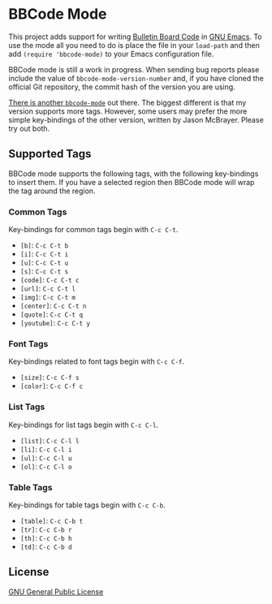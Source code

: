 BBCode Mode
===========

This project adds support for writing [Bulletin Board Code][bbc] in
[GNU Emacs][emacs].  To use the mode all you need to do is place the
file in your `load-path` and then add `(require 'bbcode-mode)` to your
Emacs configuration file.

BBCode mode is still a work in progress.  When sending bug reports
please include the value of `bbcode-mode-version-number` and, if you
have cloned the official Git repository, the commit hash of the
version you are using.

[There is another `bbcode-mode`](https://bitbucket.org/jfm/emacs-bbcode/)
out there.  The biggest different is that my version supports more
tags.  However, some users may prefer the more simple key-bindings of
the other version, written by Jason McBrayer.  Please try out both.


Supported Tags
--------------

BBCode mode supports the following tags, with the following
key-bindings to insert them.  If you have a selected region then
BBCode mode will wrap the tag around the region.

### Common Tags ###

Key-bindings for common tags begin with `C-c C-t`.

* `[b]`: `C-c C-t b`
* `[i]`: `C-c C-t i`
* `[u]`: `C-c C-t u`
* `[s]`: `C-c C-t s`
* `[code]`: `C-c C-t c`
* `[url]`: `C-c C-t l`
* `[img]`: `C-c C-t m`
* `[center]`: `C-c C-t n`
* `[quote]`: `C-c C-t q`
* `[youtube]`: `C-c C-t y`

### Font Tags ###

Key-bindings related to font tags begin with `C-c C-f`.

* `[size]`: `C-c C-f s`
* `[color]`: `C-c C-f c`

### List Tags ###

Key-bindings for list tags begin with `C-c C-l`.

* `[list]`: `C-c C-l l`
* `[li]`: `C-c C-l i`
* `[ul]`: `C-c C-l u`
* `[ol]`: `C-c C-l o`

### Table Tags ###

Key-bindings for table tags begin with `C-c C-b`.

* `[table]`: `C-c C-b t`
* `[tr]`: `C-c C-b r`
* `[th]`: `C-c C-b h`
* `[td]`: `C-c C-b d`


License
-------

[GNU General Public License][gpl]



[bbc]: http://bbcode.org/
[emacs]: http://www.gnu.org/software/emacs/
[gpl]: http://www.gnu.org/copyleft/gpl.html
